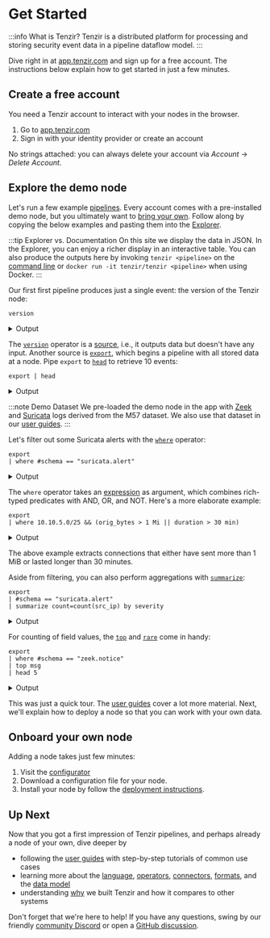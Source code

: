# Get Started

:::info What is Tenzir?
Tenzir is a distributed platform for processing and storing security event data
in a pipeline dataflow model.
:::

Dive right in at [app.tenzir.com](https://app.tenzir.com) and sign up for a free
account. The instructions below explain how to get started in just a few
minutes.

## Create a free account

You need a Tenzir account to interact with your nodes in the browser.

1. Go to [app.tenzir.com](https://app.tenzir.com)
2. Sign in with your identity provider or create an account

No strings attached: you can always delete your account via *Account* → *Delete
Account*.

## Explore the demo node

Let's run a few example [pipelines](language/pipelines.md). Every account comes
with a pre-installed demo node, but you ultimately want to [bring your
own](setup-guides/deploy-a-node/README.md). Follow along by copying the below
examples and pasting them into the [Explorer](https://app.tenzir.com/explorer).

:::tip Explorer vs. Documentation
On this site we display the data in JSON. In the Explorer, you can enjoy a
richer display in an interactive table. You can also produce the outputs here by
invoking `tenzir <pipeline>` on the [command line](command-line.md) or
`docker run -it tenzir/tenzir <pipeline>` when using Docker.
:::

Our first first pipeline produces just a single event: the version of the
Tenzir node:

```
version
```

<details>
<summary>Output</summary>

```json
{
  "version": "v4.0.0-rc2-34-g9197f7355e",
  "plugins": [
    {
      "name": "compaction",
      "version": "bundled"
    },
    {
      "name": "inventory",
      "version": "bundled"
    },
    {
      "name": "kafka",
      "version": "bundled"
    },
    {
      "name": "matcher",
      "version": "bundled"
    },
    {
      "name": "netflow",
      "version": "bundled"
    },
    {
      "name": "parquet",
      "version": "bundled"
    },
    {
      "name": "pcap",
      "version": "bundled"
    },
    {
      "name": "pipeline-manager",
      "version": "bundled"
    },
    {
      "name": "platform",
      "version": "bundled"
    },
    {
      "name": "web",
      "version": "bundled"
    }
  ]
}
```

(Output may vary based on your actual version.)

</details>

The [`version`](operators/sources/version.md) operator is a
[source](operators/sources/README.md), i.e., it outputs data but doesn't have
any input. Another source is [`export`](operators/sources/export.md), which
begins a pipeline with all stored data at a node. Pipe `export` to
[`head`](operators/transformations/head.md) to retrieve 10 events:

```
export | head
```

<details>
<summary>Output</summary>

```json
{
  "timestamp": "2021-11-18T08:23:45.304758",
  "flow_id": 1851826916903734,
  "pcap_cnt": 54742,
  "vlan": null,
  "in_iface": null,
  "src_ip": "8.249.125.254",
  "src_port": 80,
  "dest_ip": "10.6.2.101",
  "dest_port": 49789,
  "proto": "TCP",
  "event_type": "fileinfo",
  "community_id": null,
  "fileinfo": {
    "filename": "/d/msdownload/update/software/defu/2021/06/am_delta_patch_1.339.1962.0_5e6a00734b4809bcfd493118754d0ea1cd64798e.exe",
    "magic": null,
    "gaps": false,
    "state": "CLOSED",
    "md5": null,
    "sha1": null,
    "sha256": null,
    "stored": false,
    "file_id": null,
    "size": 2,
    "tx_id": 0,
    "start": 0,
    "end": 1
  },
  "http": {
    "hostname": "au.download.windowsupdate.com",
    "url": "/d/msdownload/update/software/defu/2021/06/am_delta_patch_1.339.1962.0_5e6a00734b4809bcfd493118754d0ea1cd64798e.exe",
    "http_port": null,
    "http_user_agent": "Microsoft-Delivery-Optimization/10.0",
    "http_content_type": "application/octet-stream",
    "http_method": "GET",
    "http_refer": null,
    "protocol": "HTTP/1.1",
    "status": 206,
    "redirect": null,
    "length": 2,
    "xff": null,
    "content_range": {
      "raw": "bytes 0-1/360888",
      "start": 0,
      "end": 1,
      "size": 360888
    }
  },
  "app_proto": "http",
  "metadata": {
    "flowints": {
      "http.anomaly.count": null,
      "tcp.retransmission.count": null
    },
    "flowbits": [
      "ET.INFO.WindowsUpdate",
      "exe.no.referer"
    ]
  }
}
```

(Only 1 out of 10 shown.)

</details>

:::note Demo Dataset
We pre-loaded the demo node in the app with [Zeek](https://zeek.org) and
[Suricata](https://suricata.io) logs derived from the M57 dataset. We also use
that dataset in our [user guides](user-guides.md).
:::

Let's filter out some Suricata alerts with the
[`where`](operators/transformations/where.md) operator:

```
export
| where #schema == "suricata.alert"
```

<details>
<summary>Output</summary>

```json
{
  "timestamp": "2021-11-17T13:52:05.695469",
  "flow_id": 1868285155318879,
  "pcap_cnt": 143,
  "vlan": null,
  "in_iface": null,
  "src_ip": "14.1.112.177",
  "src_port": 38376,
  "dest_ip": "198.71.247.91",
  "dest_port": 123,
  "proto": "UDP",
  "event_type": "alert",
  "community_id": null,
  "alert": {
    "app_proto": null,
    "action": "allowed",
    "gid": 1,
    "signature_id": 2017919,
    "rev": 2,
    "signature": "ET DOS Possible NTP DDoS Inbound Frequent Un-Authed MON_LIST Requests IMPL 0x03",
    "category": "Attempted Denial of Service",
    "severity": 2,
    "source": {
      "ip": null,
      "port": null
    },
    "target": {
      "ip": null,
      "port": null
    },
    "metadata": {
      "created_at": [
        "2014_01_03"
      ],
      "updated_at": [
        "2014_01_03"
      ]
    }
  },
  "flow": {
    "pkts_toserver": 2,
    "pkts_toclient": 0,
    "bytes_toserver": 468,
    "bytes_toclient": 0,
    "start": "2021-11-17T13:52:05.695391",
    "end": null,
    "age": null,
    "state": null,
    "reason": null,
    "alerted": null
  },
  "payload": null,
  "payload_printable": null,
  "stream": null,
  "packet": null,
  "packet_info": {
    "linktype": null
  },
  "app_proto": "failed"
}
```

(Only 1 out of 19 shown.)

</details>

The `where` operator takes an [expression](language/expressions.md) as argument,
which combines rich-typed predicates with AND, OR, and NOT. Here's a more
elaborate example:

```
export
| where 10.10.5.0/25 && (orig_bytes > 1 Mi || duration > 30 min)
```

<details>
<summary>Output</summary>

```json
{
  "ts": "2021-11-19T06:30:30.918301",
  "uid": "C9T8pykxdsT7iSrc9",
  "id": {
    "orig_h": "10.10.5.101",
    "orig_p": 50046,
    "resp_h": "87.120.8.190",
    "resp_p": 9090
  },
  "proto": "tcp",
  "service": null,
  "duration": "5.09m",
  "orig_bytes": 1394538,
  "resp_bytes": 95179,
  "conn_state": "S1",
  "local_orig": null,
  "local_resp": null,
  "missed_bytes": 0,
  "history": "ShADad",
  "orig_pkts": 5046,
  "orig_ip_bytes": 1596390,
  "resp_pkts": 5095,
  "resp_ip_bytes": 298983,
  "tunnel_parents": null,
  "community_id": "1:UPodR2krvvXUGhc/NEL9kejd7FA=",
  "_write_ts": null
}
{
  "ts": "2021-11-19T07:05:44.694927",
  "uid": "ChnTjeQncxZrb0ZWg",
  "id": {
    "orig_h": "10.10.5.101",
    "orig_p": 50127,
    "resp_h": "87.120.8.190",
    "resp_p": 9090
  },
  "proto": "tcp",
  "service": null,
  "duration": "54.81s",
  "orig_bytes": 1550710,
  "resp_bytes": 97122,
  "conn_state": "S1",
  "local_orig": null,
  "local_resp": null,
  "missed_bytes": 0,
  "history": "ShADadww",
  "orig_pkts": 5409,
  "orig_ip_bytes": 1767082,
  "resp_pkts": 5477,
  "resp_ip_bytes": 316206,
  "tunnel_parents": null,
  "community_id": "1:aw0CtkT7YikUZWyqdHwgLhqJXxU=",
  "_write_ts": null
}
{
  "ts": "2021-11-19T06:30:15.910850",
  "uid": "CxuTEOgWv2Z74FCG6",
  "id": {
    "orig_h": "10.10.5.101",
    "orig_p": 50041,
    "resp_h": "87.120.8.190",
    "resp_p": 9090
  },
  "proto": "tcp",
  "service": null,
  "duration": "36.48m",
  "orig_bytes": 565,
  "resp_bytes": 507,
  "conn_state": "S1",
  "local_orig": null,
  "local_resp": null,
  "missed_bytes": 0,
  "history": "ShADad",
  "orig_pkts": 78,
  "orig_ip_bytes": 3697,
  "resp_pkts": 77,
  "resp_ip_bytes": 3591,
  "tunnel_parents": null,
  "community_id": "1:r337wYxbKPDv5Vkjoz3gGuld1bs=",
  "_write_ts": null
}
```

</details>

The above example extracts connections that either have sent more than 1 MiB or
lasted longer than 30 minutes.

Aside from filtering, you can also perform aggregations with
[`summarize`](operators/transformations/summarize.md):

```
export
| #schema == "suricata.alert"
| summarize count=count(src_ip) by severity
```

<details>
<summary>Output</summary>

```json
{
  "alert.severity": 1,
  "count": 134644
}
{
  "alert.severity": 2,
  "count": 26780
}
{
  "alert.severity": 3,
  "count": 179713
}
```

</details>

For counting of field values, the [`top`](operators/transformations/top.md) and
[`rare`](operators/transformations/rare.md) come in handy:

```
export
| where #schema == "zeek.notice"
| top msg
| head 5
```

<details>
<summary>Output</summary>

```json
{"msg": "SSL certificate validation failed with (certificate has expired)", "n": 2201}
{"msg": "SSL certificate validation failed with (unable to get local issuer certificate)", "n": 1600}
{"msg": "SSL certificate validation failed with (self signed certificate)", "n": 603}
{"msg": "Detected SMB::FILE_WRITE to admin file share '\\\\10.5.26.4\\C$\\WINDOWS\\h48l10jxplwhq9eowyecjmwg0nxwu72zblns1l3v3c6uu6p6069r4c4c5yjwv_e7.exe'", "n": 339}
{"msg": "SSL certificate validation failed with (certificate is not yet valid)", "n": 324}
```

</details>

This was just a quick tour. The [user guides](user-guides.md) cover a lot more
material. Next, we'll explain how to deploy a node so that you can work with
your own data.

## Onboard your own node

Adding a node takes just few minutes:

1. Visit the [configurator](https://app.tenzir.com/configurator) 
2. Download a configuration file for your node.
3. Install your node by follow the [deployment
   instructions](setup-guides/deploy-a-node/README.md).

## Up Next

Now that you got a first impression of Tenzir pipelines, and perhaps already
a node of your own, dive deeper by

- following the [user guides](user-guides.md) with step-by-step tutorials of
  common use cases
- learning more about the [language](language.md), [operators](operators.md),
  [connectors](connectors.md), [formats](formats.md), and the [data
  model](data-model.md)
- understanding [why](why-tenzir.md) we built Tenzir and how it compares to
  other systems

Don't forget that we're here to help! If you have any questions, swing by our
friendly [community Discord](/discord) or open a [GitHub
discussion](https://github.com/tenzir/tenzir/discussions).
